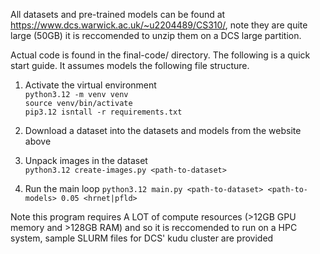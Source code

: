 All datasets and pre-trained models can be found at https://www.dcs.warwick.ac.uk/~u2204489/CS310/, note they are quite large (50GB) it is reccomended to unzip them on a DCS large partition.

Actual code is found in the final-code/ directory. The following is a quick start guide. It assumes models the following file structure.

1. Activate the virtual environment  
`python3.12 -m venv venv`  
`source venv/bin/activate`  
`pip3.12 isntall -r requirements.txt`

2. Download a dataset into the datasets and models from the website above

3. Unpack images in the dataset  
`python3.12 create-images.py <path-to-dataset>`

4. Run the main loop
`python3.12 main.py <path-to-dataset> <path-to-models> 0.05 <hrnet|pfld>`

Note this program requires A LOT of compute resources (>12GB GPU memory and >128GB RAM) and so it is reccomended to run on a HPC system, sample SLURM files for DCS' kudu cluster are provided 
